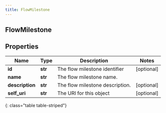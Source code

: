 ```yaml
---
title: FlowMilestone
---
```

## FlowMilestone

## Properties

|Name | Type | Description | Notes|
|------------ | ------------- | ------------- | -------------|
| **id** | **str** | The flow milestone identifier | [optional] |
| **name** | **str** | The flow milestone name. | |
| **description** | **str** | The flow milestone description. | [optional] |
| **self_uri** | **str** | The URI for this object | [optional] |
{: class="table table-striped"}


